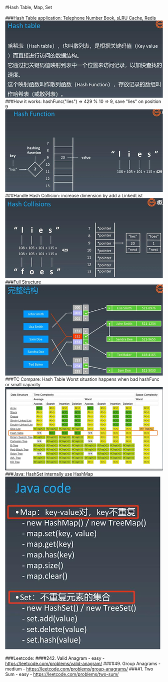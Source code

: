 #Hash Table, Map, Set
<br></br>
###Hash Table application: Telephone Number Book, sLRU Cache, Redis
![Image of /hash_table](imgs//hash_table.jpg)
###How it works: hashFunc("lies") => 429 % 10 => 9, save "lies" on position 9
![Image of /hash_table_1](imgs//hash_table_1.jpg)
###Handle Hash Collision: increase dimension by add a LinkedList 
![Image of /hash_table_2](imgs//hash_table_2.jpg)
###Full Structure
![Image of /hash_table_3](imgs//hash_table_3.jpg)
###TC Compare: Hash Table Worst situation happens when bad hashFunc or small capacity
![Image of /hash_table_4](imgs//hash_table_4.jpg)
###Java: HashSet internally use HashMap
![Image of /hash_table_4](imgs//hash_table_5.jpg)
<br></br>
###Leetcode: 
####242. Valid Anagram - easy - https://leetcode.com/problems/valid-anagram/
####49. Group Anagrams - medium - https://leetcode.com/problems/group-anagrams/
####1. Two Sum - easy - https://leetcode.com/problems/two-sum/